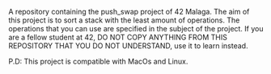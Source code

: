 A repository containing the push_swap project of 42 Malaga. The aim of this project is to sort a stack with the least amount of operations. The operations that you can use are specified in the subject of the project. If you are a fellow student at 42, DO NOT COPY ANYTHING FROM THIS REPOSITORY THAT YOU DO NOT UNDERSTAND, use it to learn instead.

P.D: This project is compatible with MacOs and Linux.
